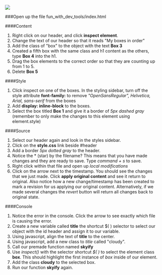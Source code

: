 ![](http://cdn.meme.am/instances/500x/55256315.jpg)



###Open up the file fun_with_dev_tools/index.html

####Content

1. Right click on our header, and click **inspect element**.
2. Change the text of our header so that it reads "My boxes in order"
3. Add the class of "box" to the object with the text **Box 3**
4. Created a fifth box with the same class and h1 content as the others, type **Box 4** into the h1.
5. Drag the box elements to the correct order so that they are counting up from 1 to 5.
6. Delete **Box 5**

####Style

1. Click inspect on one of the boxes. In the styling sidebar, turn off the style attribute **font-family:** to remove *"OpenSansRegular", Helvetica, Arial, sans-serif* from the boxes
2. Add **display: inline-block** to the boxes.
3. Select the box titled **Box 1** and give it a border of *5px dashed gray* (remember to only make the changes to this element using element.style)

####Source

1. Select our header again and look in the styles sidebar.
2. Click on the **style.css** link beside #header
3. Add a border *5px dotted gray* to the header.
4. Notice the * (star) by the filename? This means that you have made changes and they are ready to save. Type *command + s* to save.
5. Right click within that file and open up *local modifications*
6.  Click on the arrow next to the timestamp. You should see the changes that we just made. Click **apply original content** and see it return to original. Also notice how a new change/timestamp has been created to mark a revision for us applying our original content. Alternatively, if we made several changes the *revert* button will return all changes back to original state.

####Console

1. Notice the error in the console. Click the arrow to see exactly which file is causing the error.
2. Create a new variable called **title** the shortcut $( ) selector to select our object with the id header and assign it to our variable.
3. Using javascript, align the text of **title** to the center.
4. Using javascript, add a new class to *title* called "cloudy".
5. Call our premade function named **skyify**
6. Use *inspect()* with the selector shortcut *$( )* to select the element class **box**. This should highlight the first instance of *box* inside of our element.
7. Add the class **cloudy** to the selected box.
8. Run our function **skyify** again. 